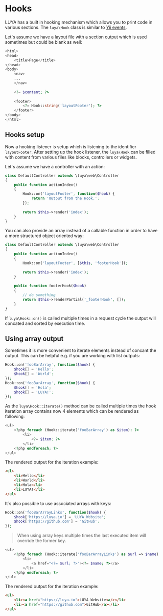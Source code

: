 # Hooks

LUYA has a built in hooking mechanism which allows you to print code in various sections. The `luya\Hook` class is similar to [Yii events](https://www.yiiframework.com/doc-2.0/guide-concept-events.html).

Let´s assume we have a layout file with a section output which is used sometimes but could be blank as well:

```php
<html>
<head>
    <title>Page</title>
</head>
<body>
    <nav>
    ...
    </nav>
    
    <?= $content; ?>
    
    <footer>
        <?= Hook::string('layoutFooter'); ?>
    </footer>
</body>
</html>
```

## Hooks setup

Now a hooking listener is setup which is listening to the identifier `layoutFooter`. After setting up the hook listener, the `luya\Hook` can be filled with content from various files like blocks, controllers or widgets.

Let´s assume we have a controller with an action:

```php
class DefaultController extends \luya\web\Controller
{
    public function actionIndex()
    {
        Hook::on('layoutFooter', function($hook) {
            return 'Output from the Hook.';
        });
    
        return $this->render('index');
    } 
}
```

You can also provide an array instead of a callable function in order to have a more structured object oriented way:

```php
class DefaultController extends \luya\web\Controller
{
    public function actionIndex()
    {
        Hook::on('layoutFooter', [$this, 'footerHook']);
    
        return $this->render('index');
    } 
    
    public function footerHook($hook)
    {
        // do something
        return $this->renderPartial('_footerHook', []);
    }
}
```

If `luya\Hook::on()` is called multiple times in a request cycle the output will concated and sorted by execution time.

## Using array output

Sometimes it is more convenient to iterate elements instead of concant the output. This can be helpful e.g. if you are working with list outputs:

```php
Hook::on('fooBarArray', function($hook) {
    $hook[] = 'Hello';
    $hook[] = 'World';
});
Hook::on('fooBarArray', function($hook) {
    $hook[] = 'Hola';
    $hook[] = 'LUYA!';
});
```

As the `luya\Hook::iterate()` method can be called multiple times the hook iteration array contains now 4 elements which can be rendered as following:

```php
<ul>
    <?php foreach (Hook::iterate('fooBarArray') as $item): ?>
        <li>
            <?= $item; ?>
        </li>
    <?php endforeach; ?>
</ul>
```

The rendered output for the iteration example:

```html
<ul>
    <li>Hello</li>
    <li>World</li>
    <li>Hola</li>
    <li>LUYA!</li>
</ul>
```

It´s also possible to use associated arrays with keys:

```php
Hook::on('fooBarArrayLinks', function($hook) {
    $hook['https://luya.io'] = 'LUYA Website';
    $hook['https://github.com'] = 'GitHub';
});
```

> When using array keys multiple times the last executed item will override the former key.

```php
<ul>
    <?php foreach (Hook::iterate('fooBarArrayLinks') as $url => $name): ?>
        <li>
            <a href="<?= $url; ?>"><?= $name; ?></a>
        </li>
    <?php endforeach; ?>
</ul>
```

The rendered output for the iteration example:

```html
<ul>
    <li><a href="https://luya.io">LUYA Website<a/></li>
    <li><a href="https://github.com">GitHub</a></li>
</ul>
```
